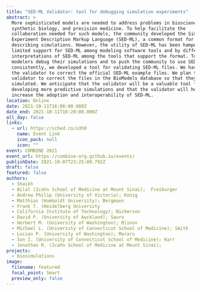 ```yaml
---
title: "SED-ML Validator: tool for debugging simulation experiments"
abstract: >
  More sophisticated models are needed to address problems in bioscience,
  synthetic biology, and precision medicine. To help facilitate the
  collaboration needed for such models, the community developed the Simulation
  Experiment Description Markup Language (SED-ML), a common format for
  describing simulations. However, the utility of SED-ML has been hampered by
  limited support for SED-ML among modeling software tools and by different
  interpretations of SED-ML among the tools that support the format. To help
  modelers debug their simulations and to push the community to use SED-ML
  consistently, we developed a tool for validating SED-ML files. We have used
  the validator to correct the official SED-ML example files. We plan to use the
  validator to correct the files in the BioModels database so that they can be
  simulated. We anticipate that the validator will be a valuable tool for
  developing more predictive simulations and that the validator will help
  increase the adoption and interoperability of SED-ML.
location: Online
date: 2021-10-11T16:00:00.000Z
date_end: 2021-10-11T16:20:00.000Z
all_day: false
links:
  - url: https://sched.co/o3h0
    name: Event Link
    icon_pack: null
    icon: ""
event: COMBINE 2021
event_url: https://combine-org.github.io/events/
publishDate: 2021-10-07T23:25:00.792Z
draft: false
featured: false
authors:
  - Shaikh
  - Bilal (Icahn School of Medicine at Mount Sinai);  Freiburger
  - Andrew Philip (University of Victoria); Konig
  - Matthias (Humboldt University); Bergmann
  - Frank T. (Heidelberg University
  - California Institute of Technology); Nickerson
  - David P. (University of Auckland); Sauro
  - Herbert M. (University of Washington); Blinov
  - Michael L. (University of Connecticut School of Medicine); Smith
  - Lucian P. (University of Washington); Moraru
  - Ion I. (University of Connecticut School of Medicine); Karr
  - Jonathan R. (Icahn School of Medicine at Mount Sinai);
projects:
  - biosimulations
image:
  filename: featured
  focal_point: Smart
  preview_only: false
---
```

